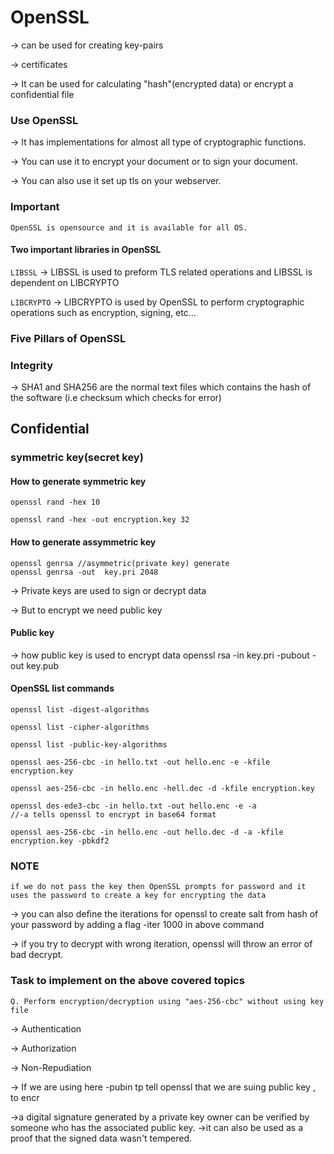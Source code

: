 # OpenSSL

-> can be used for creating key-pairs

-> certificates

-> It can be used for calculating "hash"(encrypted data) or encrypt a confidential file

### Use OpenSSL 
-> It has implementations for almost all type of cryptographic functions.

-> You can use it to encrypt your document or to sign your document.

-> You can also use it set up tls on your webserver.

### Important
    OpenSSL is opensource and it is available for all OS.

#### Two important libraries in OpenSSL

``` LIBSSL ``` -> LIBSSL is used to preform TLS related operations and LIBSSL is dependent on LIBCRYPTO

```LIBCRYPTO``` -> LIBCRYPTO is used by OpenSSL to perform cryptographic operations such as encryption, signing, etc...


### Five Pillars of OpenSSL

### Integrity

-> SHA1 and SHA256 are the normal text files which contains the hash of the software (i.e checksum which checks for error)

## Confidential

### symmetric key(secret key)

#### How to generate symmetric key

    openssl rand -hex 10

    openssl rand -hex -out encryption.key 32 

#### How to generate assymmetric key
    
    openssl genrsa //asymmetric(private key) generate
    openssl genrsa -out  key.pri 2048

-> Private keys are used to sign or decrypt data

-> But to encrypt we need public key

#### Public key

-> how public key is used to encrypt data
    openssl rsa -in key.pri -pubout -out key.pub
    
#### OpenSSL list commands

    openssl list -digest-algorithms

    openssl list -cipher-algorithms

    openssl list -public-key-algorithms

    openssl aes-256-cbc -in hello.txt -out hello.enc -e -kfile encryption.key

    openssl aes-256-cbc -in hello.enc -hell.dec -d -kfile encryption.key 

    openssl des-ede3-cbc -in hello.txt -out hello.enc -e -a
    //-a tells openssl to encrypt in base64 format

    openssl aes-256-cbc -in hello.enc -out hello.dec -d -a -kfile encryption.key -pbkdf2 

### NOTE
    if we do not pass the key then OpenSSL prompts for password and it uses the password to create a key for encrypting the data


-> you can also define the iterations for openssl to create salt from hash of your password by adding a flag -iter  1000 in above command

-> if you try to decrypt with wrong iteration, openssl will throw an error of bad decrypt.

### Task to implement on the above covered topics
    Q. Perform encryption/decryption using "aes-256-cbc" without using key file





-> Authentication 

-> Authorization 

-> Non-Repudiation


-> If we are using here -pubin tp tell openssl that we are suing public key , to encr












->a digital signature generated by a private key owner can be verified by someone who has the associated public key.
->it can also be used as a proof that the signed data  wasn't tempered. 

    
